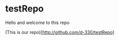 # testRepo

 Hello and welcome to this repo
 
 (This is our repo)[http://github.com/d-330/testRepo]
